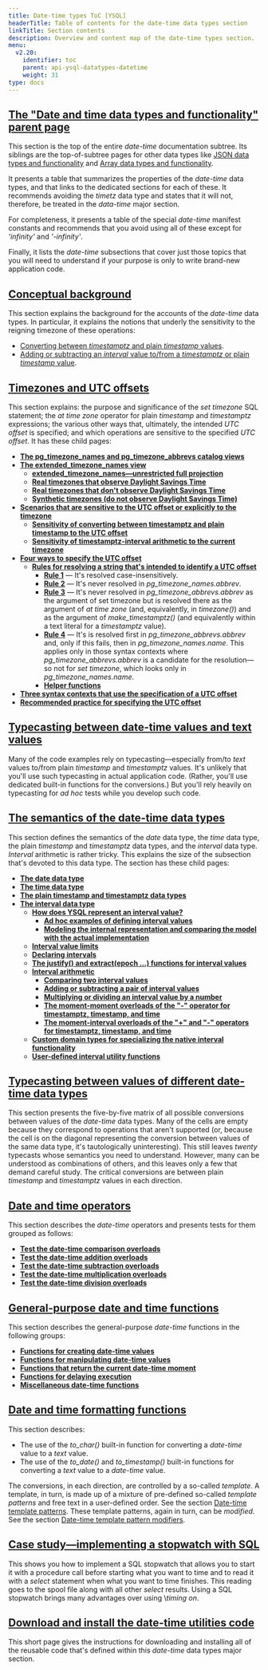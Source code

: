 ```yaml
---
title: Date-time types ToC [YSQL]
headerTitle: Table of contents for the date-time data types section
linkTitle: Section contents
description: Overview and content map of the date-time types section.
menu:
  v2.20:
    identifier: toc
    parent: api-ysql-datatypes-datetime
    weight: 31
type: docs
---
```


## [The "Date and time data types and functionality" parent page](../../type_datetime/)

This section is the top of the entire _date-time_ documentation subtree. Its siblings are the top-of-subtree pages for other data types like [JSON data types and functionality](../../type_json/) and [Array data types and functionality](../../type_array/).

It presents a table that summarizes the properties of the _date-time_ data types, and that links to the dedicated sections for each of these. It recommends avoiding the _timetz_ data type and states that it will not, therefore, be treated in the _data-time_ major section.

For completeness, it presents a table of the special _date-time_ manifest constants and recommends that you avoid using all of these except for _'infinity'_ and _'-infinity'_.

Finally, it lists the _date-time_ subsections that cover just those topics that you will need to understand if your purpose is only to write brand-new application code.

## [Conceptual background](../conceptual-background/)

This section explains the background for the accounts of the _date-time_ data types. In particular, it explains the notions that underly the sensitivity to the reigning timezone of these operations:

- [Converting between _timestamptz_ and plain _timestamp_ values](../timezones/timezone-sensitive-operations/timestamptz-plain-timestamp-conversion/).
- [Adding or subtracting an _interval_ value to/from a _timestamptz_ or plain _timestamp_ value](../date-time-data-types-semantics/type-interval/interval-arithmetic/moment-interval-overloads-of-plus-and-minus/).

## [Timezones and UTC offsets](../timezones/)

This section explains: the purpose and significance of the _set timezone_ SQL statement; the _at time zone_ operator for plain _timestamp_ and _timestamptz_ expressions; the various other ways that, ultimately, the intended _UTC offset_ is specified; and which operations are sensitive to the specified _UTC offset_. It has these child pages:

- **[The pg_timezone_names and pg_timezone_abbrevs catalog views](../timezones/catalog-views/)**
- **[The extended_timezone_names view](../timezones/extended-timezone-names/)**
  - **[extended_timezone_names—unrestricted full projection](../timezones/extended-timezone-names/unrestricted-full-projection/)**
  - **[Real timezones that observe Daylight Savings Time](../timezones/extended-timezone-names/canonical-real-country-with-dst/)**
  - **[Real timezones that don't observe Daylight Savings Time](../timezones/extended-timezone-names/canonical-real-country-no-dst/)**
  - **[Synthetic timezones (do not observe Daylight Savings Time)](../timezones/extended-timezone-names/canonical-no-country-no-dst/)**
- **[Scenarios that are sensitive to the UTC offset or explicitly to the timezone](../timezones/timezone-sensitive-operations/)**
  - **[Sensitivity of converting between timestamptz and plain timestamp to the UTC offset](../timezones/timezone-sensitive-operations/timestamptz-plain-timestamp-conversion/)**
  - **[Sensitivity of timestamptz-interval arithmetic to the current timezone](../timezones/timezone-sensitive-operations/timestamptz-interval-day-arithmetic/)**
- **[Four ways to specify the UTC offset](../timezones/ways-to-spec-offset/)**
  - **[Rules for resolving a string that's intended to identify a UTC offset](../timezones/ways-to-spec-offset/name-res-rules/)**
    - **[Rule 1](../timezones/ways-to-spec-offset/name-res-rules/rule-1/)** — It's resolved case-insensitively.
    - **[Rule 2](../timezones/ways-to-spec-offset/name-res-rules/rule-2/)** — It's never resolved in _pg_timezone_names.abbrev_.
    - **[Rule 3](../timezones/ways-to-spec-offset/name-res-rules/rule-3/)** — It's never resolved in _pg_timezone_abbrevs.abbrev_ as the argument of set timezone but is resolved there as the argument of _at time zone_ (and, equivalently, in _timezone()_) and as the argument of _make_timestamptz()_ (and equivalently within a text literal for a _timestamptz_ value).
    - **[Rule 4](../timezones/ways-to-spec-offset/name-res-rules/rule-4/)** — It's is resolved first in _pg_timezone_abbrevs.abbrev_ and, only if this fails, then in _pg_timezone_names.name_. This applies only in those syntax contexts where _pg_timezone_abbrevs.abbrev_ is a candidate for the resolution—so not for _set timezone_, which looks only in _pg_timezone_names.name_.
    - **[Helper functions](../timezones/ways-to-spec-offset/name-res-rules/helper-functions/)**
- **[Three syntax contexts that use the specification of a UTC offset](../timezones/syntax-contexts-to-spec-offset/)**
- **[Recommended practice for specifying the UTC offset](../timezones/recommendation/)**

## [Typecasting between date-time values and text values](../typecasting-between-date-time-and-text/)

Many of the code examples rely on typecasting—especially from/to _text_ values to/from plain _timestamp_ and _timestamptz_ values. It's unlikely that you'll use such typecasting in actual application code. (Rather, you'll use dedicated built-in functions for the conversions.) But you'll rely heavily on typecasting for _ad hoc_ tests while you develop such code.

## [The semantics of the date-time data types](../date-time-data-types-semantics/)

This section defines the semantics of the _date_ data type, the _time_ data type, the plain _timestamp_ and _timestamptz_ data types, and the _interval_ data type. _Interval_ arithmetic is rather tricky. This explains the size of the subsection that's devoted to this data type. The section has these child pages:

- **[The date data type](../date-time-data-types-semantics/type-date/)**
- **[The time data type](../date-time-data-types-semantics/type-time/)**
- **[The plain timestamp and timestamptz data types](../date-time-data-types-semantics/type-timestamp/)**
- **[The interval data type](../date-time-data-types-semantics/type-interval/)**
  - **[How does YSQL represent an interval value?](../date-time-data-types-semantics/type-interval/interval-representation/)**
    - **[Ad hoc examples of defining interval values](../date-time-data-types-semantics/type-interval/interval-representation/ad-hoc-examples/)**
    - **[Modeling the internal representation and comparing the model with the actual implementation](../date-time-data-types-semantics/type-interval/interval-representation/internal-representation-model/)**
  - **[Interval value limits](../date-time-data-types-semantics/type-interval/interval-limits/)**
  - **[Declaring intervals](../date-time-data-types-semantics/type-interval/declaring-intervals/)**
  - **[The justify() and extract(epoch ...) functions for interval values](../date-time-data-types-semantics/type-interval/justfy-and-extract-epoch/)**
  - **[Interval arithmetic](../date-time-data-types-semantics/type-interval/interval-arithmetic/)**
    - **[Comparing two interval values](../date-time-data-types-semantics/type-interval/interval-arithmetic/interval-interval-comparison/)**
    - **[Adding or subtracting a pair of interval values](../date-time-data-types-semantics/type-interval/interval-arithmetic/interval-interval-addition/)**
    - **[Multiplying or dividing an interval value by a number](../date-time-data-types-semantics/type-interval/interval-arithmetic/interval-number-multiplication/)**
    - **[The moment-moment overloads of the "-" operator for timestamptz, timestamp, and time](../date-time-data-types-semantics/type-interval/interval-arithmetic/moment-moment-overloads-of-minus/)**
    - **[The moment-interval overloads of the "+" and "-" operators for timestamptz, timestamp, and time](../date-time-data-types-semantics/type-interval/interval-arithmetic/moment-interval-overloads-of-plus-and-minus/)**
  - **[Custom domain types for specializing the native interval functionality](../date-time-data-types-semantics/type-interval/custom-interval-domains/)**
  - **[User-defined interval utility functions](../date-time-data-types-semantics/type-interval/interval-utilities/)**

## [Typecasting between values of different date-time data types](../typecasting-between-date-time-values/)

This section presents the five-by-five matrix of all possible conversions between values of the _date-time_ data types. Many of the cells are empty because they correspond to operations that aren't supported (or, because the cell is on the diagonal representing the conversion between values of the same data type, it's tautologically uninteresting). This still leaves *twenty* typecasts whose semantics you need to understand. However, many can be understood as combinations of others, and this leaves only a few that demand careful study. The critical conversions are between plain _timestamp_ and _timestamptz_ values in each direction.

## [Date and time operators](../operators/)

This section describes the _date-time_ operators and presents tests for them grouped as follows:

- **[Test the date-time comparison overloads](../operators/test-date-time-comparison-overloads/)**
- **[Test the date-time addition overloads](../operators/test-date-time-addition-overloads/)**
- **[Test the date-time subtraction overloads](../operators/test-date-time-subtraction-overloads/)**
- **[Test the date-time multiplication overloads](../operators/test-date-time-multiplication-overloads/)**
- **[Test the date-time division overloads](../operators/test-date-time-division-overloads/)**

## [General-purpose date and time functions](../functions/)

This section describes the general-purpose _date-time_ functions in the following groups:

- **[Functions for creating date-time values](../functions/creating-date-time-values/)**
- **[Functions for manipulating date-time values](../functions/manipulating-date-time-values/)**
- **[Functions that return the current date-time moment](../functions/current-date-time-moment/)**
- **[Functions for delaying execution](../functions/delaying-execution/)**
- **[Miscellaneous date-time functions](../functions/miscellaneous/)**

## [Date and time formatting functions](../formatting-functions/)

This section describes:

- The use of the _to_char()_ built-in function for converting a _date-time_ value to a _text_ value.
- The use of the _to_date()_ and _to_timestamp()_ built-in functions for converting a _text_ value to a _date-time_ value.

The conversions, in each direction, are controlled by a so-called _template_. A template, in turn, is made up of a mixture of pre-defined so-called _template patterns_ and free text in a user-defined order. See the section [Date-time template patterns](../formatting-functions/#date-time-template-patterns). These template patterns, again in turn, can be _modified_. See the section [Date-time template pattern modifiers](../formatting-functions/#date-time-template-pattern-modifiers).

## [Case study—implementing a stopwatch with SQL](../stopwatch/)

This shows you how to implement a SQL stopwatch that allows you to start it with a procedure call before starting what you want to time and to read it with a _select_ statement when what you want to time finishes. This reading goes to the spool file along with all other _select_ results. Using a SQL stopwatch brings many advantages over using \\_timing on_.

## [Download and install the date-time utilities code](../download-date-time-utilities/)

This short page gives the instructions for downloading and installing all of the reusable code that's defined within this _date-time_ data types major section.
